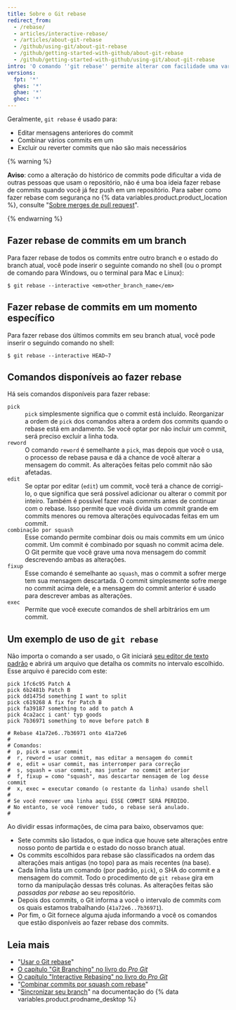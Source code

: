 ```yaml
---
title: Sobre o Git rebase
redirect_from:
  - /rebase/
  - articles/interactive-rebase/
  - /articles/about-git-rebase
  - /github/using-git/about-git-rebase
  - /github/getting-started-with-github/about-git-rebase
  - /github/getting-started-with-github/using-git/about-git-rebase
intro: 'O comando ''git rebase'' permite alterar com facilidade uma variedade de commits, modificando o histórico do seu repositório. É possível reordenar, editar ou combinar commits por squash.'
versions:
  fpt: '*'
  ghes: '*'
  ghae: '*'
  ghec: '*'
---
```


Geralmente, `git rebase` é usado para:

* Editar mensagens anteriores do commit
* Combinar vários commits em um
* Excluir ou reverter commits que não são mais necessários

{% warning %}

**Aviso**: como a alteração do histórico de commits pode dificultar a vida de outras pessoas que usam o repositório, não é uma boa ideia fazer rebase de commits quando você já fez push em um repositório. Para saber como fazer rebase com segurança no {% data variables.product.product_location %}, consulte "[Sobre merges de pull request](/articles/about-pull-request-merges)".

{% endwarning %}

## Fazer rebase de commits em um branch

Para fazer rebase de todos os commits entre outro branch e o estado do branch atual, você pode inserir o seguinte comando no shell (ou o prompt de comando para Windows, ou o terminal para Mac e Linux):

```shell
$ git rebase --interactive <em>other_branch_name</em>
```

## Fazer rebase de commits em um momento específico

Para fazer rebase dos últimos commits em seu branch atual, você pode inserir o seguindo comando no shell:

```shell
$ git rebase --interactive HEAD~7
```

## Comandos disponíveis ao fazer rebase

Há seis comandos disponíveis para fazer rebase:

<dl>
<dt><code>pick</code></dt>
<dd><code>pick</code> simplesmente significa que o commit está incluído. Reorganizar a ordem de <code>pick</code> dos comandos altera a ordem dos commits quando o rebase está em andamento. Se você optar por não incluir um commit, será preciso excluir a linha toda. </dd>

<dt><code>reword</code></dt>
<dd>O comando <code>reword</code> é semelhante a <code>pick</code>, mas depois que você o usa, o processo de rebase pausa e dá a chance de você alterar a mensagem do commit. As alterações feitas pelo commit não são afetadas. </dd>

<dt><code>edit</code></dt>
<dd>Se optar por editar (<code>edit</code>) um commit, você terá a chance de corrigi-lo, o que significa que será possível adicionar ou alterar o commit por inteiro. Também é possível fazer mais commits antes de continuar com o rebase. Isso permite que você divida um commit grande em commits menores ou remova alterações equivocadas feitas em um commit. </dd>

<dt><code>combinação por squash</code></dt>
<dd>Esse comando permite combinar dois ou mais commits em um único commit. Um commit é combinado por squash no commit acima dele. O Git permite que você grave uma nova mensagem do commit descrevendo ambas as alterações.</dd>

<dt><code>fixup</code></dt>
<dd>Esse comando é semelhante ao <code>squash</code>, mas o commit a sofrer merge tem sua mensagem descartada. O commit simplesmente sofre merge no commit acima dele, e a mensagem do commit anterior é usado para descrever ambas as alterações.</dd>

<dt><code>exec</code></dt>
<dd>Permite que você execute comandos de shell arbitrários em um commit.</dd>
</dl>

## Um exemplo de uso de `git rebase`

Não importa o comando a ser usado, o Git iniciará [seu editor de texto padrão](/github/getting-started-with-github/associating-text-editors-with-git) e abrirá um arquivo que detalha os commits no intervalo escolhido. Esse arquivo é parecido com este:

```
pick 1fc6c95 Patch A
pick 6b2481b Patch B
pick dd1475d something I want to split
pick c619268 A fix for Patch B
pick fa39187 something to add to patch A
pick 4ca2acc i cant' typ goods
pick 7b36971 something to move before patch B

# Rebase 41a72e6..7b36971 onto 41a72e6
#
# Comandos:
#  p, pick = usar commit
#  r, reword = usar commit, mas editar a mensagem do commit
#  e, edit = usar commit, mas interromper para correção
#  s, squash = usar commit, mas juntar  no commit anterior
#  f, fixup = como "squash", mas descartar mensagem de log desse commit
#  x, exec = executar comando (o restante da linha) usando shell
#
# Se você remover uma linha aqui ESSE COMMIT SERÁ PERDIDO.
# No entanto, se você remover tudo, o rebase será anulado.
#
```

Ao dividir essas informações, de cima para baixo, observamos que:

- Sete commits são listados, o que indica que houve sete alterações entre nosso ponto de partida e o estado do nosso branch atual.
- Os commits escolhidos para rebase são classificados na ordem das alterações mais antigas (no topo) para as mais recentes (na base).
- Cada linha lista um comando (por padrão, `pick`), o SHA do commit e a mensagem do commit. Todo o procedimento de `git rebase` gira em torno da manipulação dessas três colunas. As alterações feitas são *passadas por rebase* ao seu repositório.
- Depois dos commits, o Git informa a você o intervalo de commits com os quais estamos trabalhando (`41a72e6..7b36971`).
- Por fim, o Git fornece alguma ajuda informando a você os comandos que estão disponíveis ao fazer rebase dos commits.

## Leia mais

- "[Usar o Git rebase](/articles/using-git-rebase)"
- [O capítulo "Git Branching" no livro do _Pro Git_](https://git-scm.com/book/en/Git-Branching-Rebasing)
- [O capítulo "Interactive Rebasing" no livro do _Pro Git_](https://git-scm.com/book/en/Git-Tools-Rewriting-History#_changing_multiple)
- "[Combinar commits por squash com rebase](http://gitready.com/advanced/2009/02/10/squashing-commits-with-rebase.html)"
- "[Sincronizar seu branch](/desktop/contributing-to-projects/syncing-your-branch)" na documentação do {% data variables.product.prodname_desktop %}
